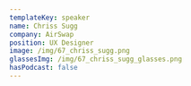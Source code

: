 ```yaml
---
templateKey: speaker
name: Chriss Sugg
company: AirSwap
position: UX Designer
image: /img/67_chriss_sugg.png
glassesImg: /img/67_chriss_sugg_glasses.png
hasPodcast: false
---
```


